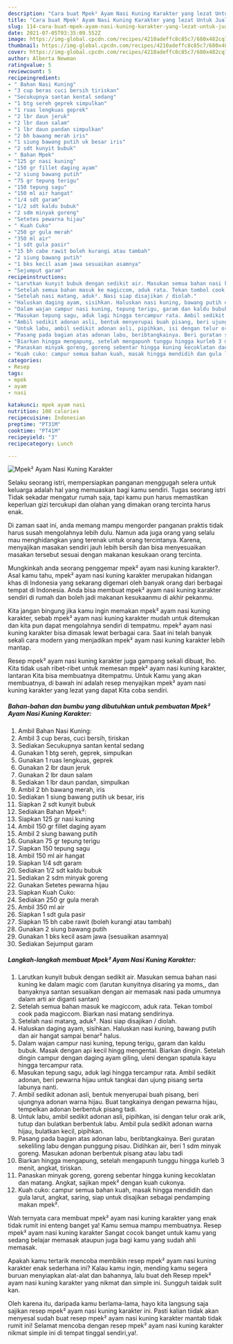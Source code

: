 ```yaml
---
description: "Cara buat Mpek² Ayam Nasi Kuning Karakter yang lezat Untuk Jualan"
title: "Cara buat Mpek² Ayam Nasi Kuning Karakter yang lezat Untuk Jualan"
slug: 114-cara-buat-mpek-ayam-nasi-kuning-karakter-yang-lezat-untuk-jualan
date: 2021-07-05T03:35:09.552Z
image: https://img-global.cpcdn.com/recipes/4210adeffc8c85c7/680x482cq70/mpek-ayam-nasi-kuning-karakter-foto-resep-utama.jpg
thumbnail: https://img-global.cpcdn.com/recipes/4210adeffc8c85c7/680x482cq70/mpek-ayam-nasi-kuning-karakter-foto-resep-utama.jpg
cover: https://img-global.cpcdn.com/recipes/4210adeffc8c85c7/680x482cq70/mpek-ayam-nasi-kuning-karakter-foto-resep-utama.jpg
author: Alberta Newman
ratingvalue: 5
reviewcount: 5
recipeingredient:
- " Bahan Nasi Kuning"
- "3 cup beras cuci bersih tiriskan"
- "Secukupnya santan kental sedang"
- "1 btg sereh geprek simpulkan"
- "1 ruas lengkuas geprek"
- "2 lbr daun jeruk"
- "2 lbr daun salam"
- "1 lbr daun pandan simpulkan"
- "2 bh bawang merah iris"
- "1 siung bawang putih uk besar iris"
- "2 sdt kunyit bubuk"
- " Bahan Mpek"
- "125 gr nasi kuning"
- "150 gr fillet daging ayam"
- "2 siung bawang putih"
- "75 gr tepung terigu"
- "150 tepung sagu"
- "150 ml air hangat"
- "1/4 sdt garam"
- "1/2 sdt kaldu bubuk"
- "2 sdm minyak goreng"
- "Setetes pewarna hijau"
- " Kuah Cuko"
- "250 gr gula merah"
- "350 ml air"
- "1 sdt gula pasir"
- "15 bh cabe rawit boleh kurangi atau tambah"
- "2 siung bawang putih"
- "1 bks kecil asam jawa sesuaikan asamnya"
- "Sejumput garam"
recipeinstructions:
- "Larutkan kunyit bubuk dengan sedikit air. Masukan semua bahan nasi kuning ke dalam magic com (larutan kunyitnya disaring ya moms,, dan banyaknya santan sesuaikan dengan air memasak nasi pada umumnya dalam arti air diganti santan)"
- "Setelah semua bahan masuk ke magiccom, aduk rata. Tekan tombol cook pada magiccom. Biarkan nasi matang sendirinya."
- "Setelah nasi matang, aduk². Nasi siap disajikan / diolah."
- "Haluskan daging ayam, sisihkan. Haluskan nasi kuning, bawang putih dan air hangat sampai benar² halus."
- "Dalam wajan campur nasi kuning, tepung terigu, garam dan kaldu bubuk. Masak dengan api kecil hingg mengental. Biarkan dingin. Setelah dingin campur dengan daging ayam giling, uleni dengan spatula kayu hingga tercampur rata."
- "Masukan tepung sagu, aduk lagi hingga tercampur rata. Ambil sedikit adonan, beri pewarna hijau untuk tangkai dan ujung pisang serta labunya nanti."
- "Ambil sedikit adonan asli, bentuk menyerupai buah pisang, beri ujungnya adonan warna hijau. Buat tangkainya dengan pewarna hijau, tempelkan adonan berbentuk pisang tadi."
- "Untuk labu, ambil sedikit adonan asli, pipihkan, isi dengan telur orak arik, tutup dan bulatkan berbentuk labu. Ambil pula sedikit adonan warna hijau, bulatkan kecil, pipihkan."
- "Pasang pada bagian atas adonan labu, beribtangkainya. Beri guratan sekeliling labu dengan punggung pisau. Didihkan air, beri 1 sdm minyak goreng. Masukan adonan berbentuk pisang atau labu tadi"
- "Biarkan hingga mengapung, setelah mengapunh tunggu hingga kurleb 3 menit, angkat, tiriskan."
- "Panaskan minyak goreng, goreng sebentar hingga kuning kecoklatan dan matang. Angkat, sajikan mpek² dengan kuah cukonya."
- "Kuah cuko: campur semua bahan kuah, masak hingga mendidih dan gula larut, angkat, saring, siap untuk disajikan sebagai pendamping makan mpek²."
categories:
- Resep
tags:
- mpek
- ayam
- nasi

katakunci: mpek ayam nasi 
nutrition: 108 calories
recipecuisine: Indonesian
preptime: "PT31M"
cooktime: "PT41M"
recipeyield: "3"
recipecategory: Lunch

---
```



![Mpek² Ayam Nasi Kuning Karakter](https://img-global.cpcdn.com/recipes/4210adeffc8c85c7/680x482cq70/mpek-ayam-nasi-kuning-karakter-foto-resep-utama.jpg)

Selaku seorang istri, mempersiapkan panganan menggugah selera untuk keluarga adalah hal yang memuaskan bagi kamu sendiri. Tugas seorang istri Tidak sekadar mengatur rumah saja, tapi kamu pun harus memastikan keperluan gizi tercukupi dan olahan yang dimakan orang tercinta harus enak.

Di zaman  saat ini, anda memang mampu mengorder panganan praktis tidak harus susah mengolahnya lebih dulu. Namun ada juga orang yang selalu mau menghidangkan yang terenak untuk orang tercintanya. Karena, menyajikan masakan sendiri jauh lebih bersih dan bisa menyesuaikan masakan tersebut sesuai dengan makanan kesukaan orang tercinta. 



Mungkinkah anda seorang penggemar mpek² ayam nasi kuning karakter?. Asal kamu tahu, mpek² ayam nasi kuning karakter merupakan hidangan khas di Indonesia yang sekarang digemari oleh banyak orang dari berbagai tempat di Indonesia. Anda bisa membuat mpek² ayam nasi kuning karakter sendiri di rumah dan boleh jadi makanan kesukaanmu di akhir pekanmu.

Kita jangan bingung jika kamu ingin memakan mpek² ayam nasi kuning karakter, sebab mpek² ayam nasi kuning karakter mudah untuk ditemukan dan kita pun dapat mengolahnya sendiri di tempatmu. mpek² ayam nasi kuning karakter bisa dimasak lewat berbagai cara. Saat ini telah banyak sekali cara modern yang menjadikan mpek² ayam nasi kuning karakter lebih mantap.

Resep mpek² ayam nasi kuning karakter juga gampang sekali dibuat, lho. Kita tidak usah ribet-ribet untuk memesan mpek² ayam nasi kuning karakter, lantaran Kita bisa membuatnya ditempatmu. Untuk Kamu yang akan membuatnya, di bawah ini adalah resep menyajikan mpek² ayam nasi kuning karakter yang lezat yang dapat Kita coba sendiri.

<!--inarticleads1-->

##### Bahan-bahan dan bumbu yang dibutuhkan untuk pembuatan Mpek² Ayam Nasi Kuning Karakter:

1. Ambil  Bahan Nasi Kuning:
1. Ambil 3 cup beras, cuci bersih, tiriskan
1. Sediakan Secukupnya santan kental sedang
1. Gunakan 1 btg sereh, geprek, simpulkan
1. Gunakan 1 ruas lengkuas, geprek
1. Gunakan 2 lbr daun jeruk
1. Gunakan 2 lbr daun salam
1. Sediakan 1 lbr daun pandan, simpulkan
1. Ambil 2 bh bawang merah, iris
1. Sediakan 1 siung bawang putih uk besar, iris
1. Siapkan 2 sdt kunyit bubuk
1. Sediakan  Bahan Mpek²:
1. Siapkan 125 gr nasi kuning
1. Ambil 150 gr fillet daging ayam
1. Ambil 2 siung bawang putih
1. Gunakan 75 gr tepung terigu
1. Siapkan 150 tepung sagu
1. Ambil 150 ml air hangat
1. Siapkan 1/4 sdt garam
1. Sediakan 1/2 sdt kaldu bubuk
1. Sediakan 2 sdm minyak goreng
1. Gunakan Setetes pewarna hijau
1. Siapkan  Kuah Cuko:
1. Sediakan 250 gr gula merah
1. Ambil 350 ml air
1. Siapkan 1 sdt gula pasir
1. Siapkan 15 bh cabe rawit (boleh kurangi atau tambah)
1. Gunakan 2 siung bawang putih
1. Gunakan 1 bks kecil asam jawa (sesuaikan asamnya)
1. Sediakan Sejumput garam




<!--inarticleads2-->

##### Langkah-langkah membuat Mpek² Ayam Nasi Kuning Karakter:

1. Larutkan kunyit bubuk dengan sedikit air. Masukan semua bahan nasi kuning ke dalam magic com (larutan kunyitnya disaring ya moms,, dan banyaknya santan sesuaikan dengan air memasak nasi pada umumnya dalam arti air diganti santan)
1. Setelah semua bahan masuk ke magiccom, aduk rata. Tekan tombol cook pada magiccom. Biarkan nasi matang sendirinya.
1. Setelah nasi matang, aduk². Nasi siap disajikan / diolah.
1. Haluskan daging ayam, sisihkan. Haluskan nasi kuning, bawang putih dan air hangat sampai benar² halus.
1. Dalam wajan campur nasi kuning, tepung terigu, garam dan kaldu bubuk. Masak dengan api kecil hingg mengental. Biarkan dingin. Setelah dingin campur dengan daging ayam giling, uleni dengan spatula kayu hingga tercampur rata.
1. Masukan tepung sagu, aduk lagi hingga tercampur rata. Ambil sedikit adonan, beri pewarna hijau untuk tangkai dan ujung pisang serta labunya nanti.
1. Ambil sedikit adonan asli, bentuk menyerupai buah pisang, beri ujungnya adonan warna hijau. Buat tangkainya dengan pewarna hijau, tempelkan adonan berbentuk pisang tadi.
1. Untuk labu, ambil sedikit adonan asli, pipihkan, isi dengan telur orak arik, tutup dan bulatkan berbentuk labu. Ambil pula sedikit adonan warna hijau, bulatkan kecil, pipihkan.
1. Pasang pada bagian atas adonan labu, beribtangkainya. Beri guratan sekeliling labu dengan punggung pisau. Didihkan air, beri 1 sdm minyak goreng. Masukan adonan berbentuk pisang atau labu tadi
1. Biarkan hingga mengapung, setelah mengapunh tunggu hingga kurleb 3 menit, angkat, tiriskan.
1. Panaskan minyak goreng, goreng sebentar hingga kuning kecoklatan dan matang. Angkat, sajikan mpek² dengan kuah cukonya.
1. Kuah cuko: campur semua bahan kuah, masak hingga mendidih dan gula larut, angkat, saring, siap untuk disajikan sebagai pendamping makan mpek².




Wah ternyata cara membuat mpek² ayam nasi kuning karakter yang enak tidak rumit ini enteng banget ya! Kamu semua mampu membuatnya. Resep mpek² ayam nasi kuning karakter Sangat cocok banget untuk kamu yang sedang belajar memasak ataupun juga bagi kamu yang sudah ahli memasak.

Apakah kamu tertarik mencoba membikin resep mpek² ayam nasi kuning karakter enak sederhana ini? Kalau kamu ingin, mending kamu segera buruan menyiapkan alat-alat dan bahannya, lalu buat deh Resep mpek² ayam nasi kuning karakter yang nikmat dan simple ini. Sungguh taidak sulit kan. 

Oleh karena itu, daripada kamu berlama-lama, hayo kita langsung saja sajikan resep mpek² ayam nasi kuning karakter ini. Pasti kalian tiidak akan menyesal sudah buat resep mpek² ayam nasi kuning karakter mantab tidak rumit ini! Selamat mencoba dengan resep mpek² ayam nasi kuning karakter nikmat simple ini di tempat tinggal sendiri,ya!.

